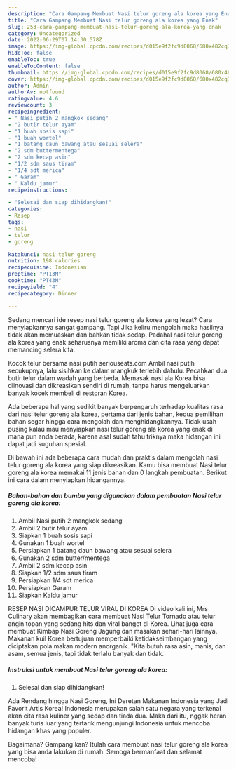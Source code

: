 ```yaml
---
description: "Cara Gampang Membuat Nasi telur goreng ala korea yang Enak"
title: "Cara Gampang Membuat Nasi telur goreng ala korea yang Enak"
slug: 253-cara-gampang-membuat-nasi-telur-goreng-ala-korea-yang-enak
category: Uncategorized
date: 2022-06-29T07:14:30.578Z
image: https://img-global.cpcdn.com/recipes/d015e9f2fc9d8068/680x482cq70/nasi-telur-goreng-ala-korea-foto-resep-utama.jpg
hideToc: false
enableToc: true
enableTocContent: false
thumbnail: https://img-global.cpcdn.com/recipes/d015e9f2fc9d8068/680x482cq70/nasi-telur-goreng-ala-korea-foto-resep-utama.jpg
cover: https://img-global.cpcdn.com/recipes/d015e9f2fc9d8068/680x482cq70/nasi-telur-goreng-ala-korea-foto-resep-utama.jpg
author: Admin
authorAv: notfound
ratingvalue: 4.6
reviewcount: 3
recipeingredient:
- " Nasi putih 2 mangkok sedang"
- "2 butir telur ayam"
- "1 buah sosis sapi"
- "1 buah wortel"
- "1 batang daun bawang atau sesuai selera"
- "2 sdm buttermentega"
- "2 sdm kecap asin"
- "1/2 sdm saus tiram"
- "1/4 sdt merica"
- " Garam"
- " Kaldu jamur"
recipeinstructions:

- "Selesai dan siap dihidangkan!"
categories:
- Resep
tags:
- nasi
- telur
- goreng

katakunci: nasi telur goreng 
nutrition: 198 calories
recipecuisine: Indonesian
preptime: "PT13M"
cooktime: "PT43M"
recipeyield: "4"
recipecategory: Dinner

---
```



Sedang mencari ide resep nasi telur goreng ala korea yang lezat? Cara menyiapkannya sangat gampang. Tapi Jika keliru mengolah maka hasilnya tidak akan memuaskan dan bahkan tidak sedap. Padahal nasi telur goreng ala korea yang enak seharusnya memiliki aroma dan cita rasa yang dapat memancing selera kita.


Kocok telur bersama nasi putih seriouseats.com Ambil nasi putih secukupnya, lalu sisihkan ke dalam mangkuk terlebih dahulu. Pecahkan dua butir telur dalam wadah yang berbeda. Memasak nasi ala Korea bisa diinovasi dan dikreasikan sendiri di rumah, tanpa harus mengeluarkan banyak kocek membeli di restoran Korea.

Ada beberapa hal yang sedikit banyak berpengaruh terhadap kualitas rasa dari nasi telur goreng ala korea, pertama dari jenis bahan, kedua pemilihan bahan segar hingga cara mengolah dan menghidangkannya. Tidak usah pusing kalau mau menyiapkan nasi telur goreng ala korea yang enak di mana pun anda berada, karena asal sudah tahu triknya maka hidangan ini dapat jadi suguhan spesial.


Di bawah ini ada beberapa cara mudah dan praktis dalam mengolah nasi telur goreng ala korea yang siap dikreasikan. Kamu bisa membuat Nasi telur goreng ala korea memakai 11 jenis bahan dan 0 langkah pembuatan. Berikut ini cara dalam menyiapkan hidangannya.

<!--inarticleads1-->

##### Bahan-bahan dan bumbu yang digunakan dalam pembuatan Nasi telur goreng ala korea:

1. Ambil  Nasi putih 2 mangkok sedang
1. Ambil 2 butir telur ayam
1. Siapkan 1 buah sosis sapi
1. Gunakan 1 buah wortel
1. Persiapkan 1 batang daun bawang atau sesuai selera
1. Gunakan 2 sdm butter/mentega
1. Ambil 2 sdm kecap asin
1. Siapkan 1/2 sdm saus tiram
1. Persiapkan 1/4 sdt merica
1. Persiapkan  Garam
1. Siapkan  Kaldu jamur


RESEP NASI DICAMPUR TELUR VIRAL DI KOREA Di video kali ini, Mrs Culinary akan membagikan cara membuat Nasi Telur Tornado atau telur angin topan yang sedang hits dan viral banget di Korea. Lihat juga cara membuat Kimbap Nasi Goreng Jagung dan masakan sehari-hari lainnya. Makanan kuil Korea bertujuan memperbaiki ketidakseimbangan yang diciptakan pola makan modern anorganik. &#34;Kita butuh rasa asin, manis, dan asam, semua jenis, tapi tidak terlalu banyak dan tidak. 

<!--inarticleads2-->

##### Instruksi untuk membuat Nasi telur goreng ala korea:


1. Selesai dan siap dihidangkan!

Ada Rendang hingga Nasi Goreng, Ini Deretan Makanan Indonesia yang Jadi Favorit Artis Korea! Indonesia merupakan salah satu negara yang terkenal akan cita rasa kuliner yang sedap dan tiada dua. Maka dari itu, nggak heran banyak turis luar yang tertarik mengunjungi Indonesia untuk mencoba hidangan khas yang populer. 

Bagaimana? Gampang kan? Itulah cara membuat nasi telur goreng ala korea yang bisa anda lakukan di rumah. Semoga bermanfaat dan selamat mencoba!
